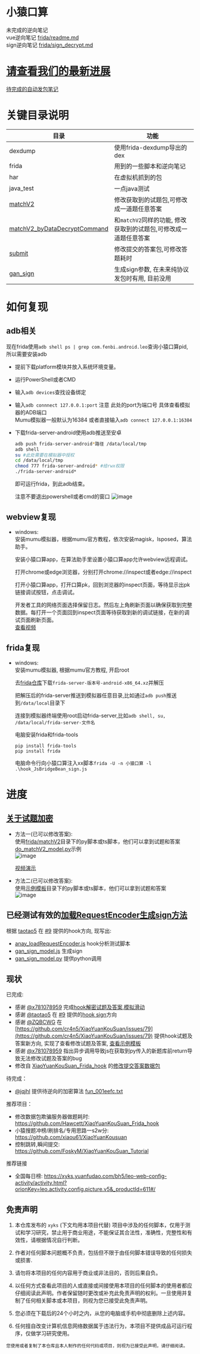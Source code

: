 # 小猿口算
未完成的逆向笔记  
vue逆向笔记 [frida/readme.md](frida/readme.md)  
sign逆向笔记 [frida/sign_decrypt.md](frida/sign_decrypt.md)

# [请查看我们的最新进展](frida/auto_answer/readme.md)
[待完成的自动发包笔记](frida/auto_answer/readme.md)  

# 关键目录说明

|目录|功能|
|--|--|
|dexdump|使用frida-dexdump导出的dex|
|frida|用到的一些脚本和逆向笔记|
|har|在虚拟机抓到的包|
|java_test|一点java测试| 
|[matchV2](frida/matchV2)|修改获取到的试题包,可修改成一道题任意答案|
|[matchV2_byDataDecryptCommand](frida/matchV2_byDataDecryptCommand)|和`matchV2`同样的功能, 修改获取到的试题包,可修改成一道题任意答案|
|[submit](frida/submit)|修改提交的答案包,可修改答题耗时|
|[gan_sign](frida/gan_sign)|生成sign参数, 在未来纯协议发包时有用, 目前没用|  


# 如何复现
## adb相关
现在frida使用`adb shell ps | grep com.fenbi.android.leo`查询小猿口算pid, 所以需要安装adb
- 提前下载platform模块并放入系统环境变量。  
- 运行PowerShell或者CMD  
- 输入`adb devices`查找设备绑定  
- 输入`adb connnect 127.0.0.1:port` 注意 此处的port为端口号 具体查看模拟器的ADB端口  
  Mumu模拟器一般默认为16384 或者直接输入`adb connect 127.0.0.1:16384` 
- 下载frida-server-android使用adb推送至安卓  
    ```sh
    adb push frida-server-android*路径 /data/local/tmp
    adb shell
    su #此处需要在模拟器中授权
    cd /data/local/tmp
    chmod 777 frida-server-android* #给rwx权限
    ./frida-server-android*
    ```
    即可运行frida，到此adb结束。  

    注意不要退出powershell或者cmd的窗口
    ![image](https://github.com/user-attachments/assets/4d0570db-4b13-4f50-b48a-bdb30eee24a4)

## webview复现
+ windows:  
    安装mumu模拟器，根据mumu官方教程，依次安装magisk，lsposed，算法助手。  

    安装小猿口算app，在算法助手里设置小猿口算app允许webview远程调试。  

    打开chrome或edge浏览器，分别打开chrome://inspect或者edge://inspect  

    打开小猿口算app，打开口算pk，回到浏览器的inspect页面，等待显示出pk链接调试按钮，点击调试。  

    开发者工具的网络页面选择保留日志。然后左上角刷新页面以确保获取到完整数据。每打开一个页面回到inspect页面等待获取到新的调试链接，在新的调试页面刷新页面。  
    [查看视频](./video/webview.mp4)

## frida复现
+ windows:  
    安装mumu模拟器, 根据mumu官方教程, 开启root  

    去[frida仓库](https://github.com/frida/frida/releases)下载`frida-server-版本号-android-x86_64.xz`并解压  

    把解压后的frida-server推送到模拟器任意目录,比如通过`adb push`推送到`/data/local`目录下  

    连接到模拟器终端使用root启动frida-server,比如`adb shell, su, /data/local/frida-server-文件名`  

    电脑安装frida和frida-tools
    ```
    pip install frida-tools
    pip install frida
    ```

    电脑命令行向小猿口算注入xx脚本`frida -U -n 小猿口算 -l .\hook_JsBridgeBean_sign.js`


# 进度
## [关于试题加密](https://github.com/xmexg/xyks/issues/9)
- 方法一(已可以修改答案):  
使用[frida/matchV2](/frida/matchV2)目录下的py脚本或ts脚本，他们可以拿到试题和答案
[do_matchV2_model.py](frida/matchV2/do_matchV2_model.py)示例  
![image](./image/change_res.png)

    [视频演示](/video/frida_matchV2.mp4)

- 方法二(已可以修改答案):  
使用[示例模板](frida/matchV2_byDataDecryptCommand)目录下的py脚本或ts脚本，他们可以拿到试题和答案  
![image](/image/change_json.png)


## 已经测试有效的[加载RequestEncoder生成sign方法](frida/gan_sign)
根据 [taotao5](https://github.com/taotao5) 在 [#9](https://github.com/xmexg/xyks/issues/9) 提供的hook方向, 现写出:  
+ [anay_loadRequestEncoder.js](frida/anay_loadRequestEncoder.js) hook分析测试脚本
+ [gan_sign_model.js](frida/gan_sign/gan_sign_model.js) 生成sign
+ [gan_sign_model.py](frida/gan_sign/gan_sign_model.py) 提供python调用




## 现状
已完成:   
+ 感谢 [@x781078959](https://github.com/x781078959) 完成[hook解密试题及答案,模拟滑动](frida/matchV2)  
+ 感谢 [@taotao5](https://github.com/taotao5) 在 [#9](https://github.com/xmexg/xyks/issues/9) 提供的[hook sign](frida/gan_sign)方向
+ 感谢 [@ZQBCWG](https://github.com/ZQBCWG) 在 [https://github.com/cr4n5/XiaoYuanKouSuan/issues/79](https://github.com/cr4n5/XiaoYuanKouSuan/issues/79) 提供hook试题及答案新方向, 实现了查看修改试题及答案, [查看示例模板](frida/matchV2_byDataDecryptCommand) 
+ 感谢 [@x781078959](https://github.com/x781078959) 指出异步调用导致js在获取到py传入的新题库前return导致无法修改试题及答案的bug
+ 修改自 [XiaoYuanKouSuan_Frida_hook](https://github.com/Hawcett/XiaoYuanKouSuan_Frida_hook) 的[修改提交答案数据包](frida/submit)

待完成：
+ [@jqjhl](https://github.com/jqjhl) 提供待逆向的加密算法 [fun_001eefc.txt](资料/解密算法/fun_001eefc.txt)

推荐项目：
+ 修改数据包欺骗服务器做题耗时: https://github.com/Hawcett/XiaoYuanKouSuan_Frida_hook
+ 小猿搜题冲榜/刷排名/专用思路一s2w分: https://github.com/xiaou61/XiaoYuanKousuan
+ 控制跳转,瞬间提交: https://github.com/FoskyM/XiaoYuanKouSuan_Tutorial

推荐链接
+ 全国每日榜: https://xyks.yuanfudao.com/bh5/leo-web-config-activity/activity.html?orionKey=leo.activity.config.picture.v5&_productId=611#/

## 免责声明

1. 本仓库发布的 `xyks` (下文均用本项目代替) 项目中涉及的任何脚本，仅用于测试和学习研究，禁止用于商业用途，不能保证其合法性，准确性，完整性和有效性，请根据情况自行判断。

2. 作者对任何脚本问题概不负责，包括但不限于由任何脚本错误导致的任何损失或损害.

3. 请勿将本项目的任何内容用于商业或非法目的，否则后果自负。

4. 以任何方式查看此项目的人或直接或间接使用本项目的任何脚本的使用者都应仔细阅读此声明。作者保留随时更改或补充此免责声明的权利。一旦使用并复制了任何相关脚本或本项目，则视为您已接受此免责声明。

5. 您必须在下载后的24个小时之内，从您的电脑或手机中彻底删除上述内容。

6. 任何擅自改变计算机信息网络数据属于违法行为，本项目不提供成品可运行程序，仅做学习研究使用。

`您使用或者复制了本仓库且本人制作的任何代码或项目，则视为已接受此声明，请仔细阅读。`
